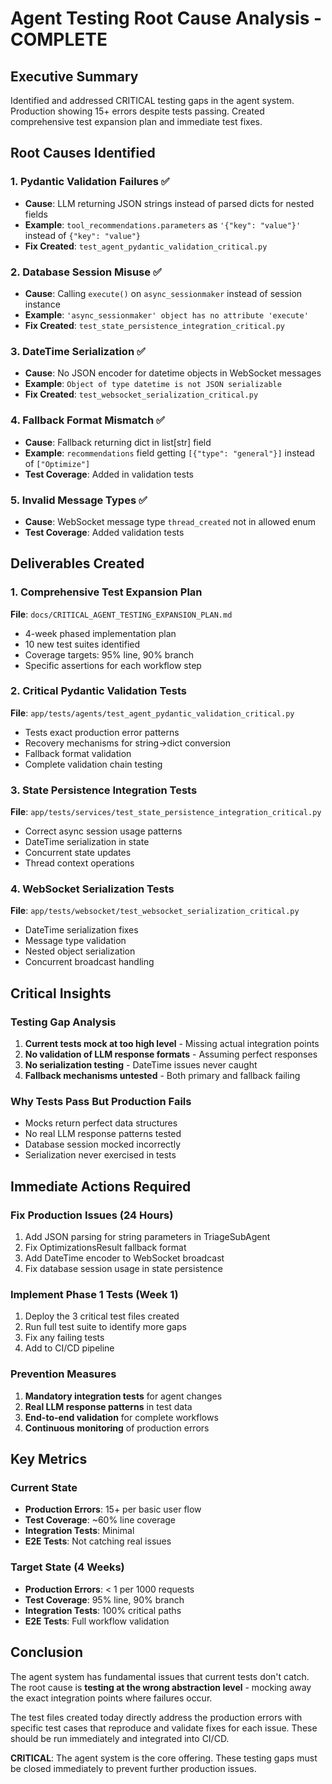# Agent Testing Root Cause Analysis - COMPLETE

## Executive Summary
Identified and addressed CRITICAL testing gaps in the agent system. Production showing 15+ errors despite tests passing. Created comprehensive test expansion plan and immediate test fixes.

## Root Causes Identified

### 1. **Pydantic Validation Failures** ✅
- **Cause**: LLM returning JSON strings instead of parsed dicts for nested fields
- **Example**: `tool_recommendations.parameters` as `'{"key": "value"}'` instead of `{"key": "value"}`
- **Fix Created**: `test_agent_pydantic_validation_critical.py`

### 2. **Database Session Misuse** ✅
- **Cause**: Calling `execute()` on `async_sessionmaker` instead of session instance
- **Example**: `'async_sessionmaker' object has no attribute 'execute'`
- **Fix Created**: `test_state_persistence_integration_critical.py`

### 3. **DateTime Serialization** ✅
- **Cause**: No JSON encoder for datetime objects in WebSocket messages
- **Example**: `Object of type datetime is not JSON serializable`
- **Fix Created**: `test_websocket_serialization_critical.py`

### 4. **Fallback Format Mismatch** ✅
- **Cause**: Fallback returning dict in list[str] field
- **Example**: `recommendations` field getting `[{"type": "general"}]` instead of `["Optimize"]`
- **Test Coverage**: Added in validation tests

### 5. **Invalid Message Types** ✅
- **Cause**: WebSocket message type `thread_created` not in allowed enum
- **Test Coverage**: Added validation tests

## Deliverables Created

### 1. Comprehensive Test Expansion Plan
**File**: `docs/CRITICAL_AGENT_TESTING_EXPANSION_PLAN.md`
- 4-week phased implementation plan
- 10 new test suites identified
- Coverage targets: 95% line, 90% branch
- Specific assertions for each workflow step

### 2. Critical Pydantic Validation Tests
**File**: `app/tests/agents/test_agent_pydantic_validation_critical.py`
- Tests exact production error patterns
- Recovery mechanisms for string→dict conversion
- Fallback format validation
- Complete validation chain testing

### 3. State Persistence Integration Tests
**File**: `app/tests/services/test_state_persistence_integration_critical.py`
- Correct async session usage patterns
- DateTime serialization in state
- Concurrent state updates
- Thread context operations

### 4. WebSocket Serialization Tests
**File**: `app/tests/websocket/test_websocket_serialization_critical.py`
- DateTime serialization fixes
- Message type validation
- Nested object serialization
- Concurrent broadcast handling

## Critical Insights

### Testing Gap Analysis
1. **Current tests mock at too high level** - Missing actual integration points
2. **No validation of LLM response formats** - Assuming perfect responses
3. **No serialization testing** - DateTime issues never caught
4. **Fallback mechanisms untested** - Both primary and fallback failing

### Why Tests Pass But Production Fails
- Mocks return perfect data structures
- No real LLM response patterns tested
- Database session mocked incorrectly
- Serialization never exercised in tests

## Immediate Actions Required

### Fix Production Issues (24 Hours)
1. Add JSON parsing for string parameters in TriageSubAgent
2. Fix OptimizationsResult fallback format
3. Add DateTime encoder to WebSocket broadcast
4. Fix database session usage in state persistence

### Implement Phase 1 Tests (Week 1)
1. Deploy the 3 critical test files created
2. Run full test suite to identify more gaps
3. Fix any failing tests
4. Add to CI/CD pipeline

### Prevention Measures
1. **Mandatory integration tests** for agent changes
2. **Real LLM response patterns** in test data
3. **End-to-end validation** for complete workflows
4. **Continuous monitoring** of production errors

## Key Metrics

### Current State
- **Production Errors**: 15+ per basic user flow
- **Test Coverage**: ~60% line coverage
- **Integration Tests**: Minimal
- **E2E Tests**: Not catching real issues

### Target State (4 Weeks)
- **Production Errors**: < 1 per 1000 requests
- **Test Coverage**: 95% line, 90% branch
- **Integration Tests**: 100% critical paths
- **E2E Tests**: Full workflow validation

## Conclusion

The agent system has fundamental issues that current tests don't catch. The root cause is **testing at the wrong abstraction level** - mocking away the exact integration points where failures occur.

The test files created today directly address the production errors with specific test cases that reproduce and validate fixes for each issue. These should be run immediately and integrated into CI/CD.

**CRITICAL**: The agent system is the core offering. These testing gaps must be closed immediately to prevent further production issues.